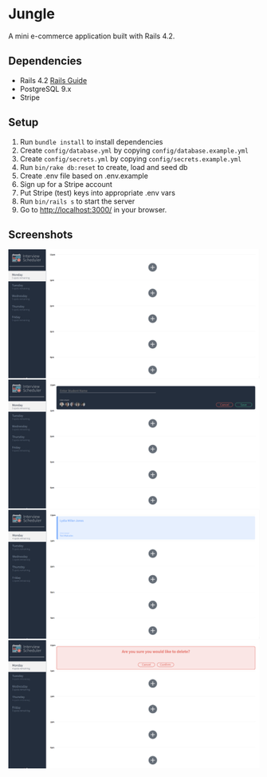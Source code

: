# Jungle

A mini e-commerce application built with Rails 4.2.

## Dependencies

- Rails 4.2 [Rails Guide](http://guides.rubyonrails.org/v4.2/)
- PostgreSQL 9.x
- Stripe

## Setup

1. Run `bundle install` to install dependencies
2. Create `config/database.yml` by copying `config/database.example.yml`
3. Create `config/secrets.yml` by copying `config/secrets.example.yml`
4. Run `bin/rake db:reset` to create, load and seed db
5. Create .env file based on .env.example
6. Sign up for a Stripe account
7. Put Stripe (test) keys into appropriate .env vars
8. Run `bin/rails s` to start the server
9. Go to <http://localhost:3000/> in your browser.

## Screenshots

!['Home'](https://github.com/TheMartonfi/scheduler/blob/master/docs/home.png?raw=true)
!['Book interview'](https://github.com/TheMartonfi/scheduler/blob/master/docs/book-interview.png?raw=true)
!['Booked interview'](https://github.com/TheMartonfi/scheduler/blob/master/docs/booked-interview.png?raw=true)
!['Delete'](https://github.com/TheMartonfi/scheduler/blob/master/docs/delete.png)
